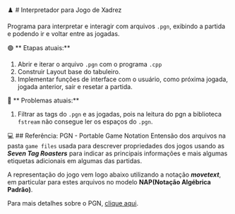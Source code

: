 ♟️ # Interpretador para Jogo de Xadrez

Programa para interpretar e interagir com arquivos `.pgn`, exibindo a partida e podendo ir e voltar entre as jogadas. 

🟢 ** Etapas atuais:**

1. Abrir e iterar o arquivo `.pgn` com o programa `.cpp`
2. Construir Layout base do tabuleiro.
3. Implementar funções de interface com o usuário, como próxima jogada, jogada anterior, sair e resetar a partida.

🔴 ** Problemas atuais:**

1. Filtrar as tags do `.pgn` e as jogadas, pois na leitura do pgn a biblioteca `fstream` não consegue ler os espaços do `.pgn`.


💻 ## Referência: PGN - Portable Game Notation
Entensão dos arquivos na pasta `game files` usada para descrever propriedades dos jogos usando as ***Seven Tag Roasters*** para indicar as principais informações e mais algumas etiquetas adicionais em algumas das partidas.

A representação do jogo vem logo abaixo utilizando a notação ***movetext***, em particular para estes arquivos no modelo **NAP(Notação Algébrica Padrão)**.

Para mais detalhes sobre o PGN, [clique aqui](https://en.wikipedia.org/wiki/Portable_Game_Notation).
